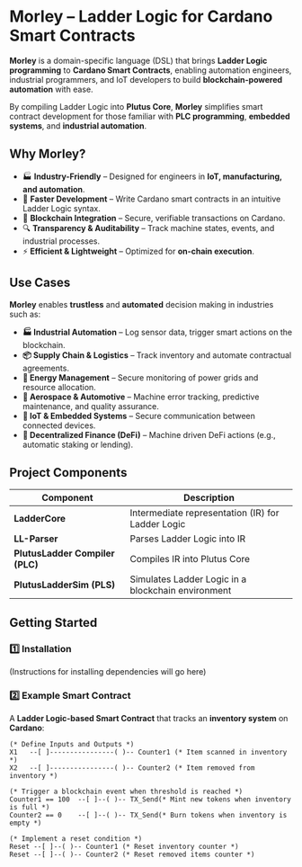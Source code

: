 # **Morley** – Ladder Logic for Cardano Smart Contracts

**Morley** is a domain-specific language (DSL) that brings **Ladder Logic programming** to **Cardano Smart Contracts**, enabling automation engineers, industrial programmers, and IoT developers to build **blockchain-powered automation** with ease. 

By compiling Ladder Logic into **Plutus Core**, **Morley** simplifies smart contract development for those familiar with **PLC programming**, **embedded systems**, and **industrial automation**.

## **Why Morley?**
- 🏭 **Industry-Friendly** – Designed for engineers in **IoT, manufacturing, and automation**.
- 🚀 **Faster Development** – Write Cardano smart contracts in an intuitive Ladder Logic syntax.
- 🔗 **Blockchain Integration** – Secure, verifiable transactions on Cardano.
- 🔍 **Transparency & Auditability** – Track machine states, events, and industrial processes.
- ⚡ **Efficient & Lightweight** – Optimized for **on-chain execution**.

## **Use Cases**
**Morley** enables **trustless** and **automated** decision making in industries such as:
- **🏭 Industrial Automation** – Log sensor data, trigger smart actions on the blockchain.
- **📦 Supply Chain & Logistics** – Track inventory and automate contractual agreements.
- **🔋 Energy Management** – Secure monitoring of power grids and resource allocation.
- **🚀 Aerospace & Automotive** – Machine error tracking, predictive maintenance, and quality assurance.
- **🔗 IoT & Embedded Systems** – Secure communication between connected devices.
- **🏦 Decentralized Finance (DeFi)** – Machine driven DeFi actions (e.g., automatic staking or lending).

## **Project Components**
| Component | Description |
|-----------|------------|
| **LadderCore** | Intermediate representation (IR) for Ladder Logic |
| **LL-Parser** | Parses Ladder Logic into IR |
| **PlutusLadder Compiler (PLC)** | Compiles IR into Plutus Core |
| **PlutusLadderSim (PLS)** | Simulates Ladder Logic in a blockchain environment |

## **Getting Started**
### 1️⃣ **Installation**
(Instructions for installing dependencies will go here)

### 2️⃣ **Example Smart Contract**
A **Ladder Logic-based Smart Contract** that tracks an **inventory system** on **Cardano**:

```ladder
(* Define Inputs and Outputs *)
X1   --[ ]----------------( )-- Counter1 (* Item scanned in inventory *)
X2   --[ ]----------------( )-- Counter2 (* Item removed from inventory *)

(* Trigger a blockchain event when threshold is reached *)
Counter1 == 100  --[ ]--( )-- TX_Send(* Mint new tokens when inventory is full *)
Counter2 == 0    --[ ]--( )-- TX_Send(* Burn tokens when inventory is empty *)

(* Implement a reset condition *)
Reset --[ ]--( )-- Counter1 (* Reset inventory counter *)
Reset --[ ]--( )-- Counter2 (* Reset removed items counter *)
